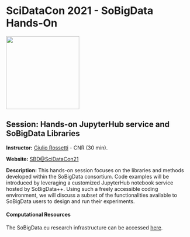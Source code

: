 # SciDataCon 2021 - SoBigData Hands-On

<img src="http://www.sobigdata.eu/sites/default/files/logo-SoBigData-DEFINITIVO_small_0.png" width="200px" />

 
## Session: Hands-on JupyterHub service and SoBigData Libraries 

**Instructor:** [Giulio Rossetti](http://giuliorossetti.net/) - CNR (30 min).

**Website:** [SBD@SciDataCon21](http://sobigdata.eu/events/sobigdata-ri-scidatacon-2021)

**Description:**
This hands-on session focuses on the libraries and methods developed within the SoBigData consortium. 
Code examples will be introduced by leveraging a customized JupyterHub notebook service hosted by SoBigData++. 
Using such a freely accessible coding environment, we will discuss a subset of the functionalities available to SoBigData users to design and run their experiments.

#### Computational Resources
The SoBigData.eu research infrastructure can be accessed [here](https://sobigdata.d4science.org/).
